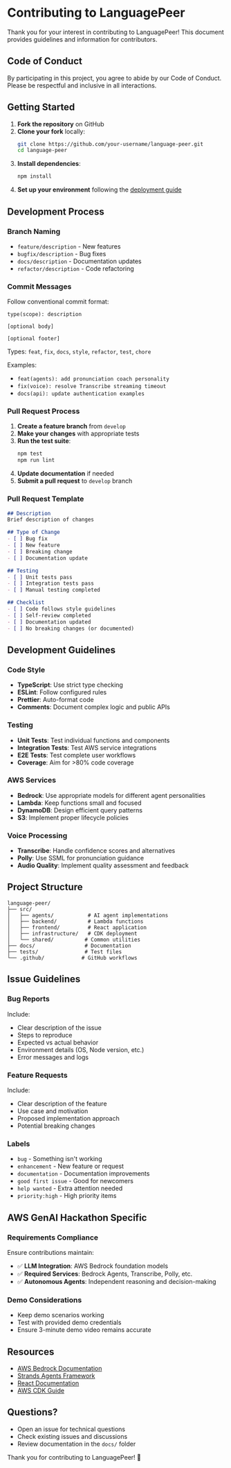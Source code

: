 # Contributing to LanguagePeer

Thank you for your interest in contributing to LanguagePeer! This document provides guidelines and information for contributors.

## Code of Conduct

By participating in this project, you agree to abide by our Code of Conduct. Please be respectful and inclusive in all interactions.

## Getting Started

1. **Fork the repository** on GitHub
2. **Clone your fork** locally:
   ```bash
   git clone https://github.com/your-username/language-peer.git
   cd language-peer
   ```
3. **Install dependencies**:
   ```bash
   npm install
   ```
4. **Set up your environment** following the [deployment guide](docs/deployment-guide.md)

## Development Process

### Branch Naming

- `feature/description` - New features
- `bugfix/description` - Bug fixes
- `docs/description` - Documentation updates
- `refactor/description` - Code refactoring

### Commit Messages

Follow conventional commit format:
```
type(scope): description

[optional body]

[optional footer]
```

Types: `feat`, `fix`, `docs`, `style`, `refactor`, `test`, `chore`

Examples:
- `feat(agents): add pronunciation coach personality`
- `fix(voice): resolve Transcribe streaming timeout`
- `docs(api): update authentication examples`

### Pull Request Process

1. **Create a feature branch** from `develop`
2. **Make your changes** with appropriate tests
3. **Run the test suite**:
   ```bash
   npm test
   npm run lint
   ```
4. **Update documentation** if needed
5. **Submit a pull request** to `develop` branch

### Pull Request Template

```markdown
## Description
Brief description of changes

## Type of Change
- [ ] Bug fix
- [ ] New feature
- [ ] Breaking change
- [ ] Documentation update

## Testing
- [ ] Unit tests pass
- [ ] Integration tests pass
- [ ] Manual testing completed

## Checklist
- [ ] Code follows style guidelines
- [ ] Self-review completed
- [ ] Documentation updated
- [ ] No breaking changes (or documented)
```

## Development Guidelines

### Code Style

- **TypeScript**: Use strict type checking
- **ESLint**: Follow configured rules
- **Prettier**: Auto-format code
- **Comments**: Document complex logic and public APIs

### Testing

- **Unit Tests**: Test individual functions and components
- **Integration Tests**: Test AWS service integrations
- **E2E Tests**: Test complete user workflows
- **Coverage**: Aim for >80% code coverage

### AWS Services

- **Bedrock**: Use appropriate models for different agent personalities
- **Lambda**: Keep functions small and focused
- **DynamoDB**: Design efficient query patterns
- **S3**: Implement proper lifecycle policies

### Voice Processing

- **Transcribe**: Handle confidence scores and alternatives
- **Polly**: Use SSML for pronunciation guidance
- **Audio Quality**: Implement quality assessment and feedback

## Project Structure

```
language-peer/
├── src/
│   ├── agents/           # AI agent implementations
│   ├── backend/          # Lambda functions
│   ├── frontend/         # React application
│   ├── infrastructure/   # CDK deployment
│   └── shared/          # Common utilities
├── docs/                # Documentation
├── tests/               # Test files
└── .github/            # GitHub workflows
```

## Issue Guidelines

### Bug Reports

Include:
- Clear description of the issue
- Steps to reproduce
- Expected vs actual behavior
- Environment details (OS, Node version, etc.)
- Error messages and logs

### Feature Requests

Include:
- Clear description of the feature
- Use case and motivation
- Proposed implementation approach
- Potential breaking changes

### Labels

- `bug` - Something isn't working
- `enhancement` - New feature or request
- `documentation` - Documentation improvements
- `good first issue` - Good for newcomers
- `help wanted` - Extra attention needed
- `priority:high` - High priority items

## AWS GenAI Hackathon Specific

### Requirements Compliance

Ensure contributions maintain:
- ✅ **LLM Integration**: AWS Bedrock foundation models
- ✅ **Required Services**: Bedrock Agents, Transcribe, Polly, etc.
- ✅ **Autonomous Agents**: Independent reasoning and decision-making

### Demo Considerations

- Keep demo scenarios working
- Test with provided demo credentials
- Ensure 3-minute demo video remains accurate

## Resources

- [AWS Bedrock Documentation](https://docs.aws.amazon.com/bedrock/)
- [Strands Agents Framework](https://github.com/strands-ai/strands)
- [React Documentation](https://reactjs.org/docs/)
- [AWS CDK Guide](https://docs.aws.amazon.com/cdk/)

## Questions?

- Open an issue for technical questions
- Check existing issues and discussions
- Review documentation in the `docs/` folder

Thank you for contributing to LanguagePeer! 🚀